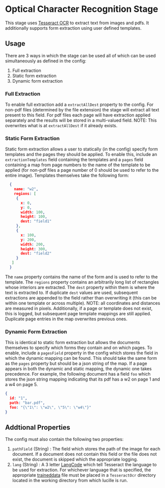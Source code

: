 # Optical Character Recognition Stage
This stage uses [Tesseract OCR](https://github.com/tesseract-ocr/tesseract) to extract text from images and pdfs. It additionally supports form extraction using user defined templates. 

## Usage 
There are 3 ways in which the stage can be used all of which can be used simultaneously as defined in the config:
1. Full extraction 
2. Static form extraction
3. Dynamic form extraction

### Full Extraction 
To enable full extraction add a `extractAllDest` property to the config. For non-pdf files (determined by the file extension) the stage will extract all text present to this field. 
For pdf files each page will have extraction applied separately and the results will be stored in a multi-valued field. NOTE: This overwrites what is at `extractAllDest` if it already exists. 

### Static Form Extraction
Static form extraction allows a user to statically (in the config) specify form templates and the pages they should be applied. To enable this, include an `extractionTemplates` field containing the templates and 
a `pages` field containing a map from page numbers to the name of the template to be applied (for non-pdf files a page number of 0 should be used to refer to the entire image). Templates themselves take the following form: 
```json 
  {
    name: "w2",
    regions: [
     {
       x: 0,
       y: 0,
       width: 100,
       height: 100,
       dest: "field1"
     },
     {
       x: 100,
       y: 200,
       width: 200,
       height: 300,
       dest: "field2"
     }
   ]
  }
```
The `name` property contains the name of the form and is used to refer to the template. The `regions` property contains an arbitrarily long list of rectangles whose interiors are extracted. The `dest` property within
them is where the text is extracted to. If duplicate `dest` values are used, subsequent extractions are appended to the field rather than overwriting it (this can be within one template or across multiple). NOTE: all coordinates and distances are measured in pixels.
Additionally, if a page or template does not exist, this is logged, but subsequent page template mappings are still applied. Duplicate page entries in the map overwrites previous ones.

### Dynamic Form Extraction 
This is identical to static form extraction but allows the documents themselves to specify which forms they contain and on which pages. To enable, include a `pagesField` property in the config which stores the field
in which the dynamic mapping can be found. This should take the same form as the `pages` property but should be a json string of the map. If a page appears in both the dynamic and static mapping, the dynamic one takes precedence.
For example, the following document has a field `foo` which stores the json string mapping indicating that its pdf has a w2 on page 1 and a w4 on page 5. 
```json 
{
  id: "1",
  path: "bar.pdf",
  foo: "{\"1\": \"w2\", \"5\": \"w4\"}"
}
```

## Addtional Properties 
The config must also contain the following two properties:
1. `pathField` (String) : The field which stores the path of the image for each document. If a document does not contain this field or the file does not exist, the document is skipped which the appropriate logging.
2. `lang` (String) : A 3 letter [LangCode](https://tesseract-ocr.github.io/tessdoc/Data-Files-in-different-versions.html) which tell Tesseract the language to be used for extraction. For whichever language that is specified, 
the appropriate [traineddata](https://github.com/tesseract-ocr/tessdata) file must be placed in a `TesseractOcr` directory located in the working directory from which lucille is run.  

